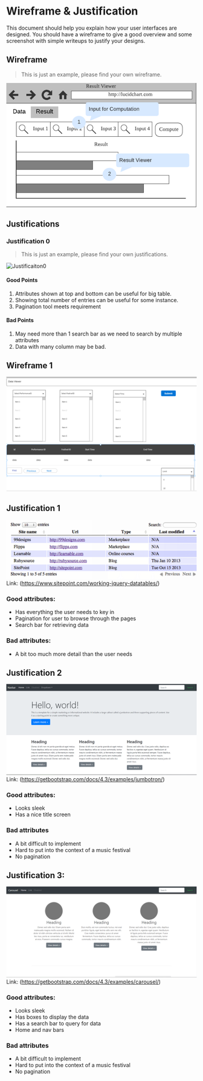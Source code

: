 # Wireframe & Justification

This document should help you explain how your user interfaces are designed. You should have a wireframe to give a good overview and some screenshot with simple writeups to justify your designs.

## Wireframe

> This is just an example, please find your own wireframe.

![Wireframe](assets/sample-wireframe-result-viewer-frontend.png)

## Justifications

### Justification 0

> This is just an example, please find your own justifications.

![Justificaiton0](https://www.jquery-az.com/wp-content/uploads/2016/05/39.0_1-Bootstrap-data-table.png)

#### Good Points

1. Attributes shown at top and bottom can be useful for big table.
2. Showing total number of entries can be useful for some instance.
3. Pagination tool meets requirement

#### Bad Points

1. May need more than 1 search bar as we need to search by multiple attributes
2. Data with many column may be bad.


## Wireframe 1
![Wireframe1](assets/Screenshot_1.png)

## Justification 1
![Wireframe1](assets/Screenshot_4.png) 
Link: (https://www.sitepoint.com/working-jquery-datatables/)
### Good attributes:
- Has everything the user needs to key in
- Pagination for user to browse through the pages
- Search bar for retrieving data

### Bad attributes:
- A bit too much more detail than the user needs

## Justification 2
![Wireframe1](assets/Screenshot_2.png)
Link: (https://getbootstrap.com/docs/4.3/examples/jumbotron/)
### Good attributes:
- Looks sleek
- Has a nice title screen

### Bad attributes
- A bit difficult to implement
- Hard to put into the context of a music festival
- No pagination

## Justification 3:
![Wireframe1](assets/Screenshot_3.png)
Link: (https://getbootstrap.com/docs/4.3/examples/carousel/)
### Good attributes:
- Looks sleek
- Has boxes to display the data
- Has a search bar to query for data
- Home and nav bars

### Bad attributes
- A bit difficult to implement
- Hard to put into the context of a music festival
- No pagination




